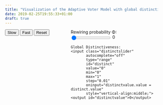 ```yaml
---
title: "Visualization of the Adaptive Voter Model with global distinctiveness"
date: 2019-02-25T19:55:33+01:00
draft: true
---
```


<script src="https://ajax.aspnetcdn.com/ajax/jQuery/jquery-1.12.4.min.js"></script>
<script src="https://d3js.org/d3.v4.min.js"></script>

<div id="wrapper" style="display: flex;">
<div class="btn-group left" style="flex: 0 0 43%;">
    <button id="slow" type="button" class="btn btn-primary">Slow</button>
    <button id="fast" type="button" class="btn btn-primary">Fast</button>
    <button type="button" id="stopreset" class="btn btn-primary">Reset</button>
</div>
<div class="right" style="flex: 1">
    Rewiring probability &Phi;:
    <input class="rewiringslider" 
           autocomplete="off" 
           type="range" 
           id="rewiring" 
           value="0" 
           min="0" 
           max="1" 
           step="0.1" 
           oninput="rewiringvalue.value = rewiring.value" 
           style="vertical-align:middle;">
    <output id="rewiringvalue">0</output>

    Global Distinctiveness:
    <input class="distinctslider" 
           autocomplete="off" 
           type="range" 
           id="distinct" 
           value="0" 
           min="0" 
           max="1" 
           step="0.01" 
           oninput="distinctvalue.value = distinct.value" 
           style="vertical-align:middle;">
    <output id="distinctvalue">0</output>


</div>
</div>

<div id="svg"><div>

<script src="/js/optimaldistinct.js"></script>
